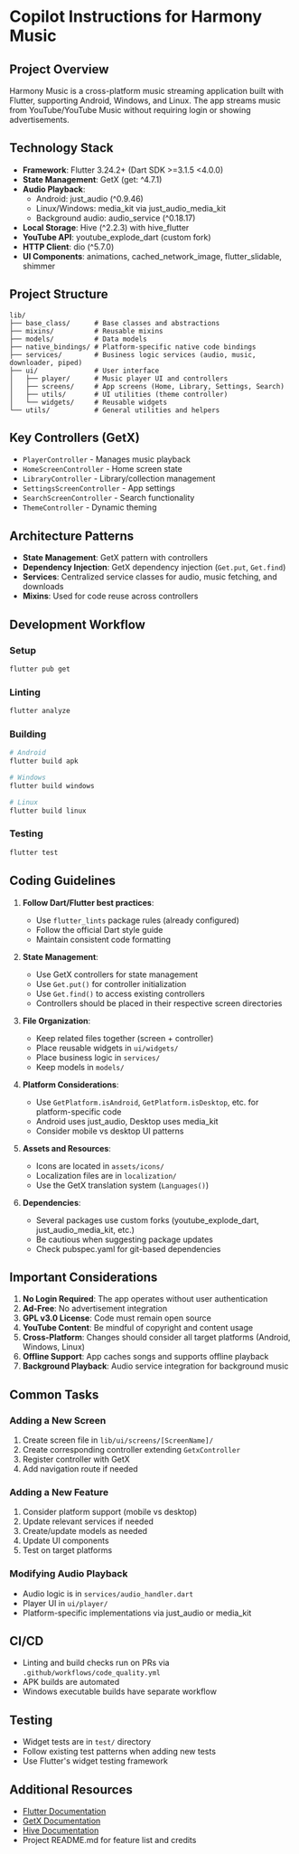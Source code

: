 # Copilot Instructions for Harmony Music

## Project Overview

Harmony Music is a cross-platform music streaming application built with Flutter, supporting Android, Windows, and Linux. The app streams music from YouTube/YouTube Music without requiring login or showing advertisements.

## Technology Stack

- **Framework**: Flutter 3.24.2+ (Dart SDK >=3.1.5 <4.0.0)
- **State Management**: GetX (get: ^4.7.1)
- **Audio Playback**:
  - Android: just_audio (^0.9.46)
  - Linux/Windows: media_kit via just_audio_media_kit
  - Background audio: audio_service (^0.18.17)
- **Local Storage**: Hive (^2.2.3) with hive_flutter
- **YouTube API**: youtube_explode_dart (custom fork)
- **HTTP Client**: dio (^5.7.0)
- **UI Components**: animations, cached_network_image, flutter_slidable, shimmer

## Project Structure

```
lib/
├── base_class/      # Base classes and abstractions
├── mixins/          # Reusable mixins
├── models/          # Data models
├── native_bindings/ # Platform-specific native code bindings
├── services/        # Business logic services (audio, music, downloader, piped)
├── ui/              # User interface
│   ├── player/      # Music player UI and controllers
│   ├── screens/     # App screens (Home, Library, Settings, Search)
│   ├── utils/       # UI utilities (theme controller)
│   └── widgets/     # Reusable widgets
└── utils/           # General utilities and helpers
```

## Key Controllers (GetX)

- `PlayerController` - Manages music playback
- `HomeScreenController` - Home screen state
- `LibraryController` - Library/collection management
- `SettingsScreenController` - App settings
- `SearchScreenController` - Search functionality
- `ThemeController` - Dynamic theming

## Architecture Patterns

- **State Management**: GetX pattern with controllers
- **Dependency Injection**: GetX dependency injection (`Get.put`, `Get.find`)
- **Services**: Centralized service classes for audio, music fetching, and downloads
- **Mixins**: Used for code reuse across controllers

## Development Workflow

### Setup
```bash
flutter pub get
```

### Linting
```bash
flutter analyze
```

### Building
```bash
# Android
flutter build apk

# Windows
flutter build windows

# Linux
flutter build linux
```

### Testing
```bash
flutter test
```

## Coding Guidelines

1. **Follow Dart/Flutter best practices**:
   - Use `flutter_lints` package rules (already configured)
   - Follow the official Dart style guide
   - Maintain consistent code formatting

2. **State Management**:
   - Use GetX controllers for state management
   - Use `Get.put()` for controller initialization
   - Use `Get.find()` to access existing controllers
   - Controllers should be placed in their respective screen directories

3. **File Organization**:
   - Keep related files together (screen + controller)
   - Place reusable widgets in `ui/widgets/`
   - Place business logic in `services/`
   - Keep models in `models/`

4. **Platform Considerations**:
   - Use `GetPlatform.isAndroid`, `GetPlatform.isDesktop`, etc. for platform-specific code
   - Android uses just_audio, Desktop uses media_kit
   - Consider mobile vs desktop UI patterns

5. **Assets and Resources**:
   - Icons are located in `assets/icons/`
   - Localization files are in `localization/`
   - Use the GetX translation system (`Languages()`)

6. **Dependencies**:
   - Several packages use custom forks (youtube_explode_dart, just_audio_media_kit, etc.)
   - Be cautious when suggesting package updates
   - Check pubspec.yaml for git-based dependencies

## Important Considerations

1. **No Login Required**: The app operates without user authentication
2. **Ad-Free**: No advertisement integration
3. **GPL v3.0 License**: Code must remain open source
4. **YouTube Content**: Be mindful of copyright and content usage
5. **Cross-Platform**: Changes should consider all target platforms (Android, Windows, Linux)
6. **Offline Support**: App caches songs and supports offline playback
7. **Background Playback**: Audio service integration for background music

## Common Tasks

### Adding a New Screen
1. Create screen file in `lib/ui/screens/[ScreenName]/`
2. Create corresponding controller extending `GetxController`
3. Register controller with GetX
4. Add navigation route if needed

### Adding a New Feature
1. Consider platform support (mobile vs desktop)
2. Update relevant services if needed
3. Create/update models as needed
4. Update UI components
5. Test on target platforms

### Modifying Audio Playback
- Audio logic is in `services/audio_handler.dart`
- Player UI in `ui/player/`
- Platform-specific implementations via just_audio or media_kit

## CI/CD

- Linting and build checks run on PRs via `.github/workflows/code_quality.yml`
- APK builds are automated
- Windows executable builds have separate workflow

## Testing

- Widget tests are in `test/` directory
- Follow existing test patterns when adding new tests
- Use Flutter's widget testing framework

## Additional Resources

- [Flutter Documentation](https://docs.flutter.dev/)
- [GetX Documentation](https://pub.dev/packages/get)
- [Hive Documentation](https://docs.hivedb.dev/)
- Project README.md for feature list and credits

